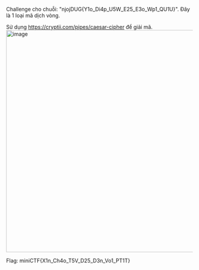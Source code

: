 Challenge cho chuỗi: "njojDUG{Y1o_Di4p_U5W_E25_E3o_Wp1_QU1U}". Đây là 1 loại mã dịch vòng.

Sử dụng https://cryptii.com/pipes/caesar-cipher để giải mã.
<img width="2145" height="599" alt="image" src="https://github.com/user-attachments/assets/72450196-0897-4473-a879-7bff62638d4d" />

Flag: miniCTF{X1n_Ch4o_T5V_D25_D3n_Vo1_PT1T}
